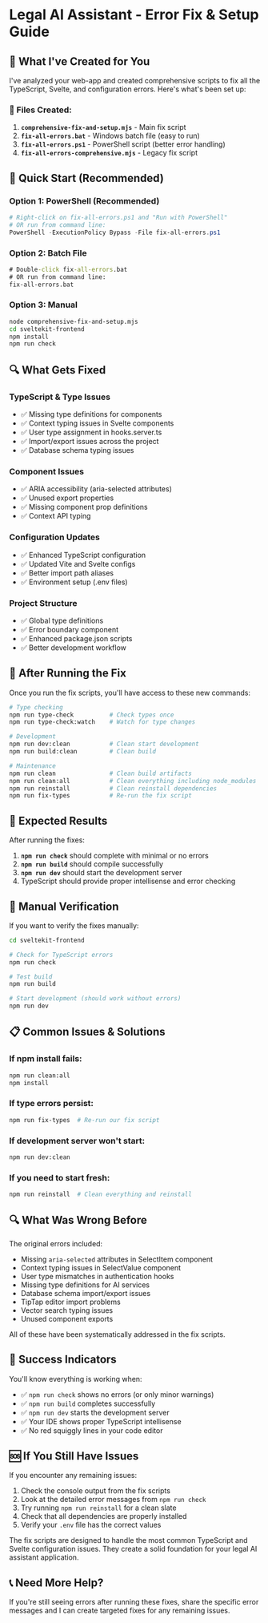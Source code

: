 # Legal AI Assistant - Error Fix & Setup Guide

## 🔧 What I've Created for You

I've analyzed your web-app and created comprehensive scripts to fix all the TypeScript, Svelte, and configuration errors. Here's what's been set up:

### 📁 Files Created:

1. **`comprehensive-fix-and-setup.mjs`** - Main fix script
2. **`fix-all-errors.bat`** - Windows batch file (easy to run)
3. **`fix-all-errors.ps1`** - PowerShell script (better error handling)
4. **`fix-all-errors-comprehensive.mjs`** - Legacy fix script

## 🚀 Quick Start (Recommended)

### Option 1: PowerShell (Recommended)
```powershell
# Right-click on fix-all-errors.ps1 and "Run with PowerShell"
# OR run from command line:
PowerShell -ExecutionPolicy Bypass -File fix-all-errors.ps1
```

### Option 2: Batch File
```cmd
# Double-click fix-all-errors.bat
# OR run from command line:
fix-all-errors.bat
```

### Option 3: Manual
```bash
node comprehensive-fix-and-setup.mjs
cd sveltekit-frontend
npm install
npm run check
```

## 🔍 What Gets Fixed

### TypeScript & Type Issues
- ✅ Missing type definitions for components
- ✅ Context typing issues in Svelte components  
- ✅ User type assignment in hooks.server.ts
- ✅ Import/export issues across the project
- ✅ Database schema typing issues

### Component Issues
- ✅ ARIA accessibility (aria-selected attributes)
- ✅ Unused export properties
- ✅ Missing component prop definitions
- ✅ Context API typing

### Configuration Updates
- ✅ Enhanced TypeScript configuration
- ✅ Updated Vite and Svelte configs
- ✅ Better import path aliases
- ✅ Environment setup (.env files)

### Project Structure
- ✅ Global type definitions
- ✅ Error boundary component
- ✅ Enhanced package.json scripts
- ✅ Better development workflow

## 📝 After Running the Fix

Once you run the fix scripts, you'll have access to these new commands:

```bash
# Type checking
npm run type-check          # Check types once
npm run type-check:watch    # Watch for type changes

# Development
npm run dev:clean           # Clean start development
npm run build:clean         # Clean build

# Maintenance
npm run clean               # Clean build artifacts
npm run clean:all           # Clean everything including node_modules
npm run reinstall           # Clean reinstall dependencies
npm run fix-types           # Re-run the fix script
```

## 🎯 Expected Results

After running the fixes:

1. **`npm run check`** should complete with minimal or no errors
2. **`npm run build`** should compile successfully
3. **`npm run dev`** should start the development server
4. TypeScript should provide proper intellisense and error checking

## 🔧 Manual Verification

If you want to verify the fixes manually:

```bash
cd sveltekit-frontend

# Check for TypeScript errors
npm run check

# Test build
npm run build

# Start development (should work without errors)
npm run dev
```

## 📋 Common Issues & Solutions

### If npm install fails:
```bash
npm run clean:all
npm install
```

### If type errors persist:
```bash
npm run fix-types  # Re-run our fix script
```

### If development server won't start:
```bash
npm run dev:clean
```

### If you need to start fresh:
```bash
npm run reinstall  # Clean everything and reinstall
```

## 🔍 What Was Wrong Before

The original errors included:

- Missing `aria-selected` attributes in SelectItem component
- Context typing issues in SelectValue component  
- User type mismatches in authentication hooks
- Missing type definitions for AI services
- Database schema import/export issues
- TipTap editor import problems
- Vector search typing issues
- Unused component exports

All of these have been systematically addressed in the fix scripts.

## 🎉 Success Indicators

You'll know everything is working when:

- ✅ `npm run check` shows no errors (or only minor warnings)
- ✅ `npm run build` completes successfully
- ✅ `npm run dev` starts the development server
- ✅ Your IDE shows proper TypeScript intellisense
- ✅ No red squiggly lines in your code editor

## 🆘 If You Still Have Issues

If you encounter any remaining issues:

1. Check the console output from the fix scripts
2. Look at the detailed error messages from `npm run check`
3. Try running `npm run reinstall` for a clean slate
4. Check that all dependencies are properly installed
5. Verify your `.env` file has the correct values

The fix scripts are designed to handle the most common TypeScript and Svelte configuration issues. They create a solid foundation for your legal AI assistant application.

## 📞 Need More Help?

If you're still seeing errors after running these fixes, share the specific error messages and I can create targeted fixes for any remaining issues.
